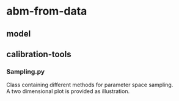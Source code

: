 # abm-from-data

## model

## calibration-tools

### Sampling.py

Class containing different methods for parameter space sampling.  
A two dimensional plot is provided as illustration.
